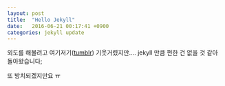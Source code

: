 ```yaml
---
layout: post
title:  "Hello Jekyll"
date:   2016-06-21 00:17:41 +0900
categories: jekyll update
---
```


외도를 해볼려고 여기저기([tumblr][tumblr home]) 기웃거렸지만.... jekyll 만큼 편한 건 없을 것 같아 돌아왔습니다;

또 방치되겠지만요 ㅠ

[tumblr home]: https:www.tumblr.com